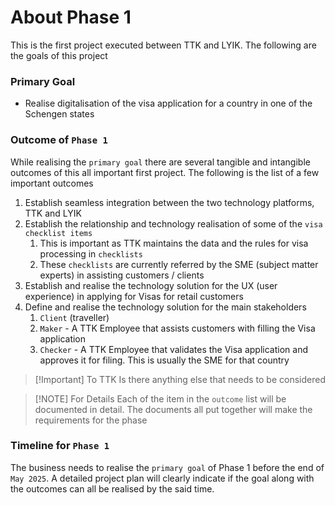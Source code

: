 # About Phase 1
This is the first project executed between TTK and LYIK. The following are the goals of this project
### Primary Goal
- Realise digitalisation of the visa application for a country in one of the Schengen states
### Outcome of `Phase 1`
While realising the `primary goal` there are several tangible and intangible outcomes of this all important first project. The following is the list of a few important outcomes
1. Establish seamless integration between the two technology platforms, TTK and LYIK
2. Establish the relationship and technology realisation of some of the `visa checklist items`
	1. This is important as TTK maintains the data and the rules for visa processing in `checklists`
	2. These `checklists` are currently referred by the SME (subject matter experts) in assisting customers / clients
3. Establish and realise the technology solution for the UX (user experience) in applying for Visas for retail customers
4. Define and realise the technology solution for the main stakeholders
	1. `Client` (traveller)
	2. `Maker` - A TTK Employee that assists customers with filling the Visa application
	3. `Checker` - A TTK Employee that validates the Visa application and approves it for filing. This is usually the SME for that country

> [!Important] To TTK
> Is there anything else that needs to be considered

> [!NOTE] For Details
> Each of the item in the `outcome` list will be documented in detail. The documents all put together will make the requirements for the phase


### Timeline for `Phase 1`
The business needs to realise the `primary goal` of Phase 1 before the end of `May 2025`.
A detailed project plan will clearly indicate if the goal along with the outcomes can all be realised by the said time.

